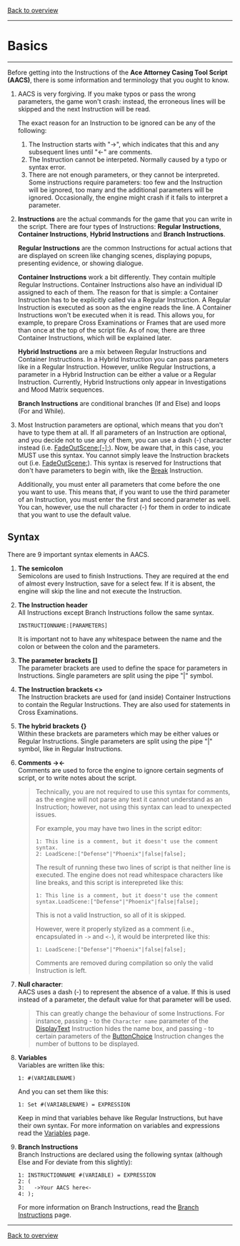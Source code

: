 [Back to overview](index.md)

---
# Basics

---
Before getting into the Instructions of the **Ace Attorney Casing Tool Script (AACS)**, there is some information and terminology that you ought to know.

1. AACS is very forgiving. If you make typos or pass the wrong parameters, the game won't crash: instead, the erroneous lines will be skipped and the next Instruction will be read.
    
    The exact reason for an Instruction to be ignored can be any of the following:
    1. The Instruction starts with "->", which indicates that this and any subsequent lines until "<-" are comments.
    2. The Instruction cannot be interpeted. Normally caused by a typo or syntax error.
    3. There are not enough parameters, or they cannot be interpreted. Some instructions require parameters: too few and the Instruction will be ignored, too many and the additional parameters will be ignored. Occasionally, the engine might crash if it fails to interpret a parameter.

2. **Instructions** are the actual commands for the game that you can write in the script. There are four types of Instructions: **Regular Instructions**, **Container Instructions**, **Hybrid Instructions** and **Branch Instructions**.

    **Regular Instructions** are the common Instructions for actual actions that are displayed on screen like changing scenes, displaying popups, presenting evidence, or showing dialogue.
 
    **Container Instructions** work a bit differently. They contain multiple Regular Instructions. Container Instructions also have an individual ID assigned to each of them. The reason for that is simple: a Container Instruction has to be explicitly called via a Regular Instruction. A Regular Instruction is executed as soon as the engine reads the line. A Container Instructions won't be executed when it is read. This allows you, for example, to prepare Cross Examinations or Frames that are used more than once at the top of the script file. As of now, there are three Container Instructions, which will be explained later.
 
    **Hybrid Instructions** are a mix between Regular Instructions and Container Instructions. In a Hybrid Instruction you can pass parameters like in a Regular Instruction. However, unlike Regular Instructions, a parameter in a Hybrid Instruction can be either a value or a Regular Instruction. Currently, Hybrid Instructions only appear in Investigations and Mood Matrix sequences.

    **Branch Instructions** are conditional branches (If and Else) and loops (For and While).

3. Most Instruction parameters are optional, which means that you don't have to type them at all. If all parameters of an Instruction are optional, and you decide not to use any of them, you can use a dash (-) character instead (i.e. [FadeOutScene:[-];](FadeOutScene.md)). Now, be aware that, in this case, you MUST use this syntax. You cannot simply leave the Instruction brackets out (i.e. [FadeOutScene;](FadeOutScene.md)). This syntax is reserved for Instructions that don't have parameters to begin with, like the [Break](Break.md) Instruction. 

	Additionally, you must enter all parameters that come before the one you want to use. This means that, if you want to use the third parameter of an Instruction, you must enter the first and second parameter as well. You can, however, use the null character (-) for them in order to indicate that you want to use the default value.

## Syntax

There are 9 important syntax elements in AACS.
1. **The semicolon**  
    Semicolons are used to finish Instructions. They are required at the end of almost every Instruction, save for a select few. If it is absent, the engine will skip the line and not execute the Instruction.
    
2. **The Instruction header**  
	All Instructions except Branch Instructions follow the same syntax.
	```
	INSTRUCTIONNAME:[PARAMETERS]
	```
	It is important not to have any whitespace between the name and the colon or between the colon and the parameters.

3. **The parameter brackets []**  
	The parameter brackets are used to define the space for parameters in Instructions. Single parameters are split using the pipe "\|" symbol.

4. **The Instruction brackets <>**  
	The Instruction brackets are used for (and inside) Container Instructions to contain the Regular Instructions. They are also used for statements in Cross Examinations.

5. **The hybrid brackets {}**  
	Within these brackets are parameters which may be either values or Regular Instructions. Single parameters are split using the pipe "\|" symbol, like in Regular Instructions.

6. **Comments -><-**  
	Comments are used to force the engine to ignore certain segments of script, or to write notes about the script.  
	
	> Technically, you are not required to use this syntax for comments, as the engine will not parse any text it cannot understand as an Instruction; however, not using this syntax can lead to unexpected issues.  
	>   
	> For example, you may have two lines in the script editor:
	> ```
	> 1: This line is a comment, but it doesn't use the comment syntax.
	> 2: LoadScene:["Defense"|"Phoenix"|false|false];
	> ```
	> The result of running these two lines of script is that neither line is executed. The engine does not read whitespace characters like line breaks, and this script is interepreted like this:
	> ```
	> 1: This line is a comment, but it doesn't use the comment syntax.LoadScene:["Defense"|"Phoenix"|false|false];
	> ```
	> This is not a valid Instruction, so all of it is skipped.
	>  
	> However, were it properly stylized as a comment (i.e., encapsulated in `->` and `<-`), it would be interpreted like this:
	> ```
	> 1: LoadScene:["Defense"|"Phoenix"|false|false];
	> ```
	> Comments are removed during compilation so only the valid Instruction is left.

7. **Null character**:  
	AACS uses a dash (-) to represent the absence of a value. If this is used instead of a parameter, the default value for that parameter will be used.  
	> This can greatly change the behaviour of some Instructions. For instance, passing - to the ```Character name``` parameter of the [DisplayText](DisplayText.md) Instruction hides the name box, and passing - to certain parameters of the [ButtonChoice](ButtonChoice.md) Instruction changes the number of buttons to be displayed.

8. **Variables**  
	Variables are written like this:
	```
	1: #(VARIABLENAME) 
	```
	And you can set them like this:
	```
	1: Set #(VARIABLENAME) = EXPRESSION
	```
	Keep in mind that variables behave like Regular Instructions, but have their own syntax. For more information on variables and expressions read the [Variables](Variables.md) page.

9. **Branch Instructions**  
	Branch Instructions are declared using the following syntax (although Else and For deviate from this slightly):
	```
	1: INSTRUCTIONNAME #(VARIABLE) = EXPRESSION
	2: (
	3:   ->Your AACS here<-
	4: ); 
	```
	For more information on Branch Instructions, read the [Branch Instructions](Branch-Instructions.md) page.

---
[Back to overview](index.md)

